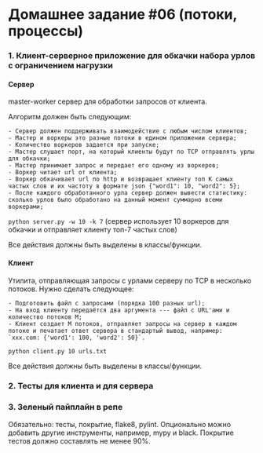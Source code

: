 # Домашнее задание #06 (потоки, процессы)

### 1. Клиент-серверное приложение для обкачки набора урлов с ограничением нагрузки
#### Cервер
master-worker cервер для обработки запросов от клиента.

Алгоритм должен быть следующим:

    - Сервер должен поддерживать взаимодействие с любым числом клиентов;
    - Мастер и воркеры это разные потоки в едином приложении сервера;
    - Количество воркеров задается при запуске;
    - Мастер слушает порт, на который клиенты будут по TCP отправлять урлы для обкачки;
    - Мастер принимает запроc и передает его одному из воркеров;
    - Воркер читает url от клиента;
    - Воркер обкачивает url по http и возвращает клиенту топ K самых частых слов и их частоту в формате json {"word1": 10, "word2": 5};
    - После каждого обработанного урла сервер должен вывести статистику: сколько урлов было обработано на данный момент суммарно всеми воркерами;

`python server.py -w 10 -k 7` (сервер использует 10 воркеров для обкачки и отправляет клиенту топ-7 частых слов)

Все действия должны быть выделены в классы/функции.

#### Клиент
Утилита, отправляющая запросы с урлами серверу по TCP в несколько потоков.
Нужно сделать следующее:

    - Подготовить файл с запросами (порядка 100 разных url);
    - На вход клиенту передаётся два аргумента --- файл с URL'ами и количество потоков M;
    - Клиент создает M потоков, отправляет запросы на сервер в каждом потоке и печатает ответ сервера в стандартый вывод, например: `xxx.com: {'word1': 100, 'word2': 50}`.

`python client.py 10 urls.txt`


Все действия должны быть выделены в классы/функции.

### 2. Тесты для клиента и для сервера

### 3. Зеленый пайплайн в репе
Обязательно: тесты, покрытие, flake8, pylint.
Опционально можно добавить другие инструменты, например, mypy и black.
Покрытие тестов должно составлять не менее 90%.
